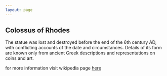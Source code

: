 ```yaml
---
layout: page
---
```


## Colossus of Rhodes

The statue was lost and destroyed before the end of the 6th century AD, with conflicting accounts of the date and circumstances. Details of its form are known only from ancient Greek descriptions and representations on coins and art.

for more information visit wikipedia page [here](https://en.wikipedia.org/wiki/Statue_of_Zeus_at_Olympia)